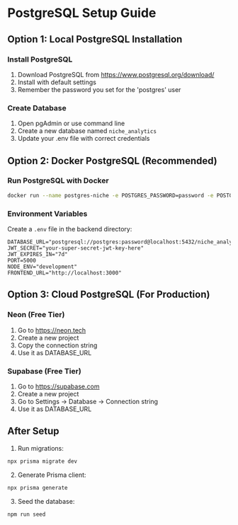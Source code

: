 # PostgreSQL Setup Guide

## Option 1: Local PostgreSQL Installation

### Install PostgreSQL
1. Download PostgreSQL from https://www.postgresql.org/download/
2. Install with default settings
3. Remember the password you set for the 'postgres' user

### Create Database
1. Open pgAdmin or use command line
2. Create a new database named `niche_analytics`
3. Update your .env file with correct credentials

## Option 2: Docker PostgreSQL (Recommended)

### Run PostgreSQL with Docker
```bash
docker run --name postgres-niche -e POSTGRES_PASSWORD=password -e POSTGRES_DB=niche_analytics -p 5432:5432 -d postgres:15
```

### Environment Variables
Create a `.env` file in the backend directory:
```env
DATABASE_URL="postgresql://postgres:password@localhost:5432/niche_analytics"
JWT_SECRET="your-super-secret-jwt-key-here"
JWT_EXPIRES_IN="7d"
PORT=5000
NODE_ENV="development"
FRONTEND_URL="http://localhost:3000"
```

## Option 3: Cloud PostgreSQL (For Production)

### Neon (Free Tier)
1. Go to https://neon.tech
2. Create a new project
3. Copy the connection string
4. Use it as DATABASE_URL

### Supabase (Free Tier)
1. Go to https://supabase.com
2. Create a new project
3. Go to Settings → Database → Connection string
4. Use it as DATABASE_URL

## After Setup

1. Run migrations:
```bash
npx prisma migrate dev
```

2. Generate Prisma client:
```bash
npx prisma generate
```

3. Seed the database:
```bash
npm run seed
```
